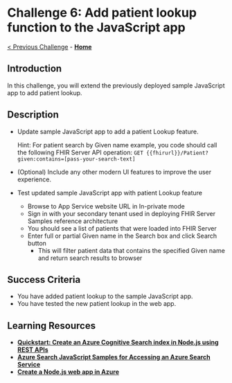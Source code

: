 # Challenge 6: Add patient lookup function to the JavaScript app

[< Previous Challenge](./Challenge05.md) - **[Home](../readme.md)** 

## Introduction

In this challenge, you will extend the previously deployed sample JavaScript app to add patient lookup.

## Description

- Update sample JavaScript app to add a patient Lookup feature.

    Hint: 
    For patient search by Given name example, you code should call the following FHIR Server API operation:
    `GET {{fhirurl}}/Patient?given:contains=[pass-your-search-text]`

- (Optional) Include any other modern UI features to improve the user experience.
- Test updated sample JavaScript app with patient Lookup feature
  - Browse to App Service website URL in In-private mode
  - Sign in with your secondary tenant used in deploying FHIR Server Samples reference architecture
  - You should see a list of patients that were loaded into FHIR Server
  - Enter full or partial Given name in the Search box and click Search button
    - This will filter patient data that contains the specified Given name and return search results to browser

## Success Criteria
- You have added patient lookup to the sample JavaScript app.
- You have tested the new patient lookup in the web app.

## Learning Resources

- **[Quickstart: Create an Azure Cognitive Search index in Node.js using REST APIs](https://docs.microsoft.com/en-us/azure/search/search-get-started-nodejs)**
- **[Azure Search JavaScript Samples for Accessing an Azure Search Service](https://github.com/liamca/azure-search-javascript-samples)**
- **[Create a Node.js web app in Azure](https://docs.microsoft.com/en-us/azure/app-service/quickstart-nodejs?pivots=platform-linux)**

